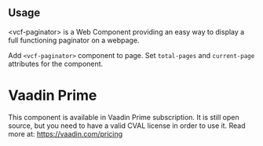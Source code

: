 ## Usage
&lt;vcf-paginator&gt; is a Web Component providing an easy way to display a full functioning paginator on a webpage.

Add `<vcf-paginator>` component to page. Set `total-pages` and `current-page` attributes for the component. 

# Vaadin Prime
This component is available in Vaadin Prime subscription. It is still open source, but you need to have a valid CVAL license in order to use it. Read more at: https://vaadin.com/pricing
